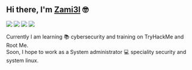 ## Hi there, I'm [Zami3l](https://zamiel.dev/) :nerd_face:
![](https://img.shields.io/badge/-WEBSITE-green?style=for-the-badge&logo=red-hat&logoColor=white&link=https://www.root-me.org/Zami3l)
![](https://img.shields.io/badge/-GPG-blue?style=for-the-badge&logo=gnu-privacy-guard&logoColor=white&link=https://zamiel.dev/key.asc)
![](https://img.shields.io/badge/-TryHackMe-red?style=for-the-badge&logo=mixcloud&logoColor=white&link=https://tryhackme.com/p/zami3l)
![](https://img.shields.io/badge/-RootMe-black?style=for-the-badge&logo=hackaday&logoColor=white&link=https://www.root-me.org/Zami3l)


Currently I am learning :books: cybersecurity and training on TryHackMe and Root Me.  
Soon, I hope to work as a System administrator :computer: speciality security and system linux.